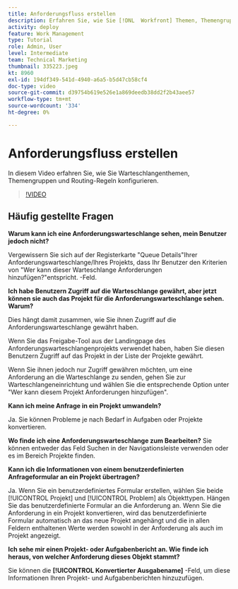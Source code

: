 ```yaml
---
title: Anforderungsfluss erstellen
description: Erfahren Sie, wie Sie [!DNL  Workfront] Themen, Themengruppen und Routing-Regeln zur Verwaltung von Anforderungen und Arbeitserfassung.
activity: deploy
feature: Work Management
type: Tutorial
role: Admin, User
level: Intermediate
team: Technical Marketing
thumbnail: 335223.jpeg
kt: 8960
exl-id: 194df349-541d-4940-a6a5-b5d47cb58cf4
doc-type: video
source-git-commit: d39754b619e526e1a869deedb38dd2f2b43aee57
workflow-type: tm+mt
source-wordcount: '334'
ht-degree: 0%

---
```


# Anforderungsfluss erstellen

In diesem Video erfahren Sie, wie Sie Warteschlangenthemen, Themengruppen und Routing-Regeln konfigurieren.

>[!VIDEO](https://video.tv.adobe.com/v/335223/?quality=12)

## Häufig gestellte Fragen

**Warum kann ich eine Anforderungswarteschlange sehen, mein Benutzer jedoch nicht?**

Vergewissern Sie sich auf der Registerkarte &quot;Queue Details&quot;Ihrer Anforderungswarteschlange/Ihres Projekts, dass Ihr Benutzer den Kriterien von &quot;Wer kann dieser Warteschlange Anforderungen hinzufügen?&quot;entspricht. -Feld.

**Ich habe Benutzern Zugriff auf die Warteschlange gewährt, aber jetzt können sie auch das Projekt für die Anforderungswarteschlange sehen. Warum?**

Dies hängt damit zusammen, wie Sie ihnen Zugriff auf die Anforderungswarteschlange gewährt haben.

Wenn Sie das Freigabe-Tool aus der Landingpage des Anforderungswarteschlangenprojekts verwendet haben, haben Sie diesen Benutzern Zugriff auf das Projekt in der Liste der Projekte gewährt.

Wenn Sie ihnen jedoch nur Zugriff gewähren möchten, um eine Anforderung an die Warteschlange zu senden, gehen Sie zur Warteschlangeneinrichtung und wählen Sie die entsprechende Option unter &quot;Wer kann diesem Projekt Anforderungen hinzufügen&quot;.

**Kann ich meine Anfrage in ein Projekt umwandeln?**

Ja. Sie können Probleme je nach Bedarf in Aufgaben oder Projekte konvertieren.

**Wo finde ich eine Anforderungswarteschlange zum Bearbeiten?**
Sie können entweder das Feld Suchen in der Navigationsleiste verwenden oder es im Bereich Projekte finden.

**Kann ich die Informationen von einem benutzerdefinierten Anfrageformular an ein Projekt übertragen?**

Ja. Wenn Sie ein benutzerdefiniertes Formular erstellen, wählen Sie beide [!UICONTROL Projekt] und [!UICONTROL Problem] als Objekttypen. Hängen Sie das benutzerdefinierte Formular an die Anforderung an. Wenn Sie die Anforderung in ein Projekt konvertieren, wird das benutzerdefinierte Formular automatisch an das neue Projekt angehängt und die in allen Feldern enthaltenen Werte werden sowohl in der Anforderung als auch im Projekt angezeigt.

**Ich sehe mir einen Projekt- oder Aufgabenbericht an. Wie finde ich heraus, von welcher Anforderung dieses Objekt stammt?**

Sie können die **[!UICONTROL Konvertierter Ausgabename]** -Feld, um diese Informationen Ihren Projekt- und Aufgabenberichten hinzuzufügen.



